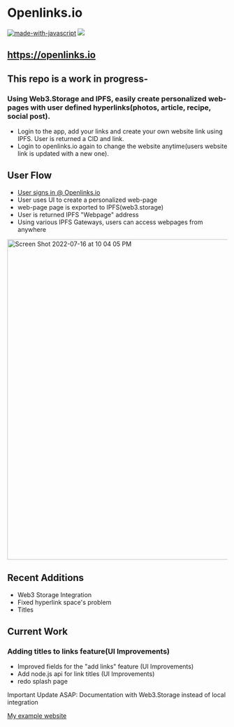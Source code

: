 # Openlinks.io

[![made-with-javascript](https://img.shields.io/badge/Made%20with-JavaScript-1f425f.svg)](https://www.javascript.com)
[![](https://img.shields.io/badge/project-IPFS-blue.svg?style=flat-square)](https://ipfs.io/)


## https://openlinks.io

## This repo is a work in progress-
### Using Web3.Storage and IPFS, easily create personalized web-pages with user defined hyperlinks(photos, article, recipe, social post). 

- Login to the app, add your links and create your own website link using IPFS. User is returned a CID and link. 
- Login to openlinks.io again to change the website anytime(users website link is updated with a new one).


## User Flow
- [User signs in @ Openlinks.io](https://openlinks.io) 
- User uses UI to create a personalized web-page
- web-page page is exported to IPFS(web3.storage)
- User is returned IPFS "Webpage" address
- Using various IPFS Gateways, users can access webpages from anywhere

<img width="734" alt="Screen Shot 2022-07-16 at 10 04 05 PM" src="https://user-images.githubusercontent.com/30084404/179382086-fca97ac9-d587-49a3-95e0-2c119e901429.png">


## Recent Additions
- Web3 Storage Integration
- Fixed hyperlink space's problem
- Titles

## Current Work
### Adding titles to links feature(UI Improvements)
- Improved fields for the "add links" feature (UI Improvements)
- Add node.js api for link titles (UI Improvements)
- redo splash page

Important Update ASAP: Documentation with Web3.Storage instead of local integration

[My example website](https://bafybeie2b4dzndtisdd455aokww3gv4fto5qxhgvpvrk32er4hdxyiufem.ipfs.dweb.link/Mylinks.html)

